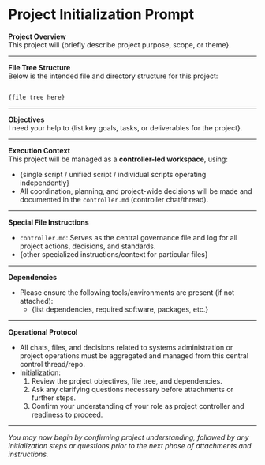 # Project Initialization Prompt

**Project Overview**  
This project will {briefly describe project purpose, scope, or theme}.

---

**File Tree Structure**  
Below is the intended file and directory structure for this project:
```

{file tree here}

```

---

**Objectives**  
I need your help to {list key goals, tasks, or deliverables for the project}.

---

**Execution Context**  
This project will be managed as a **controller-led workspace**, using:
- {single script / unified script / individual scripts operating independently}
- All coordination, planning, and project-wide decisions will be made and documented in the `controller.md` (controller chat/thread).

---

**Special File Instructions**  
- `controller.md`: Serves as the central governance file and log for all project actions, decisions, and standards.
- {other specialized instructions/context for particular files}

---

**Dependencies**  
- Please ensure the following tools/environments are present (if not attached):  
  - {list dependencies, required software, packages, etc.}

---

**Operational Protocol**

- All chats, files, and decisions related to systems administration or project operations must be aggregated and managed from this central control thread/repo.
- Initialization:  
  1. Review the project objectives, file tree, and dependencies.
  2. Ask any clarifying questions necessary before attachments or further steps.
  3. Confirm your understanding of your role as project controller and readiness to proceed.

---

*You may now begin by confirming project understanding, followed by any initialization steps or questions prior to the next phase of attachments and instructions.*
